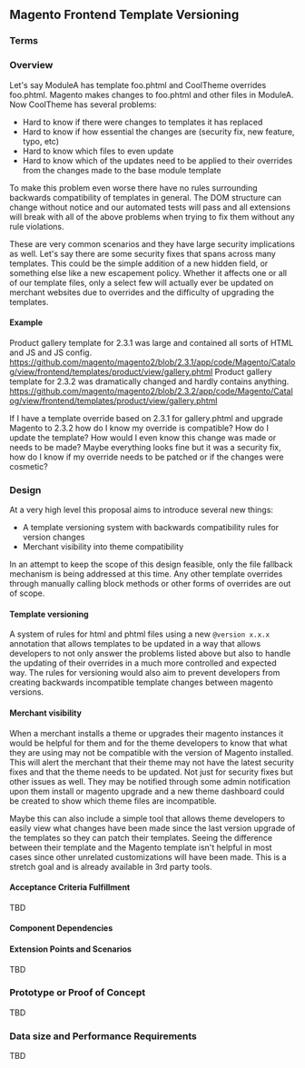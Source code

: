 ## Magento Frontend Template Versioning

### Terms

<!-- Describe any new terms used in the document -->

### Overview

Let's say ModuleA has template foo.phtml and CoolTheme overrides foo.phtml. Magento makes changes to foo.phtml and other files in ModuleA. Now CoolTheme has several problems:

- Hard to know if there were changes to templates it has replaced 
- Hard to know if how essential the changes are (security fix, new feature, typo, etc)
- Hard to know which files to even update 
- Hard to know which of the updates need to be applied to their overrides from the changes made to the base module template 

To make this problem even worse there have no rules surrounding backwards compatibility of templates in general. The DOM structure can change without notice and our automated tests will pass and all extensions will break with all of the above problems when trying to fix them without any rule violations.

These are very common scenarios and they have large security implications as well. Let's say there are some security fixes that spans across many templates. This could be the simple addition of a new hidden field, or something else like a new escapement policy. Whether it affects one or all of our template files, only a select few will actually ever be updated on merchant websites due to overrides and the difficulty of upgrading the templates.

#### Example

Product gallery template for 2.3.1 was large and contained all sorts of HTML and JS and JS config. https://github.com/magento/magento2/blob/2.3.1/app/code/Magento/Catalog/view/frontend/templates/product/view/gallery.phtml
Product gallery template for 2.3.2 was dramatically changed and hardly contains anything. https://github.com/magento/magento2/blob/2.3.2/app/code/Magento/Catalog/view/frontend/templates/product/view/gallery.phtml

If I have a template override based on 2.3.1 for gallery.phtml and upgrade Magento to 2.3.2 how do I know my override is compatible? How do I update the template? How would I even know this change was made or needs to be made? Maybe everything looks fine but it was a security fix, how do I know if my override needs to be patched or if the changes were cosmetic?  

### Design

At a very high level this proposal aims to introduce several new things:

- A template versioning system with backwards compatibility rules for version changes
- Merchant visibility into theme compatibility

In an attempt to keep the scope of this design feasible, only the file fallback mechanism is being addressed at this time. Any other template overrides through manually calling block methods or other forms of overrides are out of scope.

#### Template versioning

A system of rules for html and phtml files using a new `@version x.x.x` annotation that allows templates to be updated in a way that allows developers to not only answer the problems listed above but also to handle the updating of their overrides in a much more controlled and expected way. The rules for versioning would also aim to prevent developers from creating backwards incompatible template changes between magento versions.

#### Merchant visibility

When a merchant installs a theme or upgrades their magento instances it would be helpful for them and for the theme developers to know that what they are using may not be compatible with the version of Magento installed. This will alert the merchant that their theme may not have the latest security fixes and that the theme needs to be updated. Not just for security fixes but other issues as well. They may be notified through some admin notification upon them install or magento upgrade and a new theme dashboard could be created to show which theme files are incompatible.

Maybe this can also include a simple tool that allows theme developers to easily view what changes have been made since the last version upgrade of the templates so they can patch their templates. Seeing the difference between their template and the Magento template isn't helpful in most cases since other unrelated customizations will have been made. This is a stretch goal and is already available in 3rd party tools. 
  
<!-- In this section provide relevant details at a high level, including the introduction of any new technologies being utilized for the design. 

Hints:
1. What breaking changes are expected? 
1. What information will be logged?
1. New data or config that should be propagated from dev to production?
1. Will this work on read-only filesystem? If no, provide details about what functionality requires writable filesystem.
1. Does this increase downtime?
1. What data or code migration is required? Describe possible ways of automatic migration, as well as highlight what can be done only manually.
1. Is there existing open source solution that can be used here? Can it be implemented using existing Magento feature?
1. Is any performance degradation expected, including application under high load?
1. Will it influence horizontal scalability of Magento? Does it introduce new tables? New foreign Keys? Can it be put to separate database? Is it failsafe?
1. Any new vulnerability type possible?
   1. New entry point introduced?
   1. Store or user data exposed?
   1. Is encryption needed?
   1. New ACL rule is needed?
1. New type of tests needed? New static tests?
1. Any staged content? How will it work with staged content?
1. Any new cacheable content? What pages will have to be invalidated if the content changes? Any new pages? More versions of existing content should be cached? Modifications to caching engine?
1. Is it isolated? Is it a routine work that does not require domain knowledge?
-->

#### Acceptance Criteria Fulfillment

TBD

#### Component Dependencies

<!-- List of components or epics that should be implemented to finish this epic --> 

#### Extension Points and Scenarios

TBD

<!-- In this section describe customization points that can be used by third party developers to customize behavior described in design -->

### Prototype or Proof of Concept

TBD

<!-- Is a proof of concept available for the design? If so provide a git gist or branch demonstrating the design. --> 

### Data size and Performance Requirements

TBD

<!-- If new behaviour is planned to be implemented, data and performance requirements must be described here. No significant resource consumption growth is allowed. --> 

